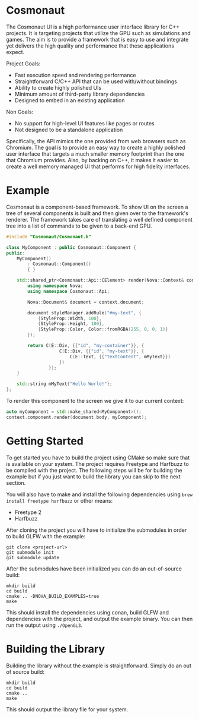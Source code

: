Cosmonaut
=========

The Cosmonaut UI is a high performance user interface library for C++ projects. It is targeting projects that utilize the GPU such as simulations and games. The aim is to provide a framework that is easy to use and integrate yet delivers the high quality and performance that these applications expect.

Project Goals:
- Fast execution speed and rendering performance
- Straightforward C/C++ API that can be used with/without bindings
- Ability to create highly polished UIs
- Minimum amount of third-party library dependencies
- Designed to embed in an existing application

Non Goals:
- No support for high-level UI features like pages or routes
- Not designed to be a standalone application

Specifically, the API mimics the one provided from web browsers such as Chromium. The goal is to provide an easy way to create a highly polished user interface that targets a much smaller memory footprint than the one that Chromium provides. Also, by backing on C++, it makes it easier to create a well memory managed UI that performs for high fidelity interfaces.

Example
=======

Cosmonaut is a component-based framework. To show UI on the screen a tree of several components is built and then given over to the framework's renderer. The framework takes care of translating a well defined component tree into a list of commands to be given to a back-end GPU.

```cpp
#include "Cosmonaut/Cosmonaut.h"

class MyComponent : public Cosmonaut::Component {
public:
    MyComponent()
        : Cosmonaut::Component()
        { }

    std::shared_ptr<Cosmonaut::Api::CElement> render(Nova::Context& context) override {
        using namespace Nova;
        using namespace Cosmonaut::Api;

        Nova::Document& document = context.document;

        document.styleManager.addRule("#my-text", {
            {StyleProp::Width, 100},
            {StyleProp::Height, 100},
            {StyleProp::Color, Color::fromRGBA(255, 0, 0, 1)}
        });

        return C(E::Div, {{"id", "my-container"}}, {
                    C(E::Div, {{"id", "my-text"}}, {
                        C(E::Text, {{"textContent", mMyText}})
                    })
                });
    }

    std::string mMyText{"Hello World!"};
};
```

To render this component to the screen we give it to our current context:

```cpp
auto myComponent = std::make_shared<MyComponent>();
context.component.render(document.body, myComponent);
```

Getting Started
===============

To get started you have to build the project using CMake so make sure that is available on your system. The project requires Freetype and Harfbuzz to be compiled with the project. The following steps will be for building the example but if you just want to build the library you can skip to the next section.

You will also have to make and install the following dependencies using `brew install freetype harfbuzz` or other means:
- Freetype 2
- Harfbuzz

After cloning the project you will have to initialize the submodules in order to build GLFW with the example:
```
git clone <project-url>
git submodule init
git submodule update
```

After the submodules have been initialized you can do an out-of-source build:

```
mkdir build
cd build
cmake .. -DNOVA_BUILD_EXAMPLES=true
make
```

This should install the dependencies using conan, build GLFW and dependencies with the project, and output the example binary. You can then run the output using `./OpenGL3`.

Building the Library
====================

Building the library without the example is straightforward. Simply do an out of source build:

```
mkdir build
cd build
cmake ..
make
```

This should output the library file for your system.

